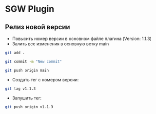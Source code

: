 # SGW Plugin

## Релиз новой версии

- Повысить номер версии в основном файле плагина (Version: 1.1.3)
- Залить все изменения в основную ветку main
```bash
git add .
```
```bash
git commit -m "New commit"
```
```bash
git push origin main
```
- Создать тег c номером версии:

```bash
git tag v1.1.3
```

- Запушить тег:

```bash
git push origin v1.1.3
```